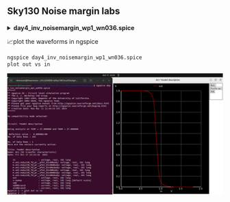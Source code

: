 ## Sky130 Noise margin labs
 <details> <summary><strong>day4_inv_noisemargin_wp1_wn036.spice</strong></summary>

**Model Description
.param temp=27


*Including sky130 library files
.lib "sky130_fd_pr/models/sky130.lib.spice" tt


*Netlist Description


XM1 out in vdd vdd sky130_fd_pr__pfet_01v8 w=1 l=0.15
XM2 out in 0 0 sky130_fd_pr__nfet_01v8 w=0.36 l=0.15


Cload out 0 50fF

Vdd vdd 0 1.8V
Vin in 0 1.8V

*simulation commands

.op

.dc Vin 0 1.8 0.01

.control
run
setplot dc1
display
.endc

.end

</details>

📈plot the waveforms in ngspice
```
ngspice day4_inv_noisemargin_wp1_wn036.spice
plot out vs in
```
![](https://github.com/thaaroonesaec24-crypto/Week-4-RISC-V-tapeout-program/blob/main/DAY%204/images/week%204%20day%204.png)
